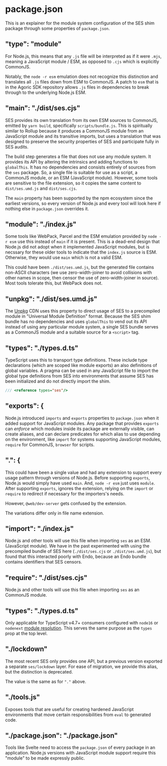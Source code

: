 # package.json

This is an explainer for the module system configuration of the SES shim
package through some properties of `package.json`.

## "type": "module"

For Node.js, this means that any `.js` file will be interpreted as if it were
`.mjs`, meaning a JavaScript module / ESM, as opposed to `.cjs` which is
explicitly CommonJS.

Notably, the `node -r esm` emulation does not recognize this distinction
and translates all `.js` files down from ESM to CommonJS.
A patch to `esm` that is in the Agoric SDK repository allows `.js`
files in dependencies to break through to the underlying Node.js ESM.

## "main": "./dist/ses.cjs"

SES provides its own translation from its own ESM sources to CommonJS, emitted
by `yarn build`, specifically `scripts/bundle.js`.
This is spiritually similar to Rollup because it produces a CommonJS module
from an JavaScript module and its transitive imports, but uses a translation
that was designed to preserve the security properties of SES and participate
fully in SES audits.

The build step generates a file that does not use any module system.
It provides its API by altering the intrinsics and adding functions to
`globalThis`. It has no dependencies and consists entirely of sources from the
`ses` package. So, a single file is suitable for use as a script, a CommonJS
module, or an ESM (JavaScript module). However, some tools are sensitive
to the file extension, so it copies the same content to `dist/ses.umd.js` and
`dist/ses.cjs`.

The `main` property has been supported by the npm ecosystem since the
earliest versions, so every version of Node.js and every tool will look
here if nothing else in `package.json` overrides it.

## "module": "./index.js"

Some tools like WebPack, Parcel and the ESM emulation provided by `node -r esm`
use this instead of `main` if it is present.
This is a dead-end design that Node.js did not adopt when it implemented
JavaScript modules, but is necssary for these older tools to
indicate that the `index.js` source is ESM.
Otherwise, they would use `main` which is not a valid ESM.

This could have been `./dist/ses.umd.js`, but the generated file contains
non-ASCII characters (we use zero-width-joiner to avoid collisions with other
names in scope, then censor the use of zero-width-joiner in source).
Most tools tolerate this, but WebPack does not.

## "unpkg": "./dist/ses.umd.js"

The [Unpkg][] CDN uses this property to direct usage of SES to a precompiled
module in "Universal Module Definition" format.
Because the SES shim bundle has no dependencies and uses `globalThis` to
vend out its API instead of using any particular module system,
a single SES bundle serves as a CommonJS module and a suitable source for
a `<script>` tag.

[Unpkg]: https://unpkg.com/

## "types": "./types.d.ts"

TypeScript uses this to transport type definitions.
These include type declarations (which are scoped like module exports)
an also definitions of global variables.
A pragma can be used in any JavaScript file to import the global type
definitions from SES into environments that assume SES has been initialized and
do not directly import the shim.

```js
/// <reference types="ses"/>
```

## "exports": {

Node.js introduced `imports` and `exports` properties to `package.json`
when it added support for JavaScript modules.
Any package that provides `exports` can *enforce* which modules inside its
package are externally visible, can create aliases, and can declare predicates
for which alias to use depending on the environment, like `import` for systems
supporting JavaScript modules, `require` for CommonJS, `browser` for scripts.

## ".": {

This could have been a single value and had any extension to support every
usage pattern through versions of Node.js. Before supporting `exports`, Node.js
would simply have used `main`. And, `node -r esm` just uses `module`.  After
supporting `exports`, ignores the extension, relying on the `import` or
`require` to redirect if necessary for the importers's needs.

However, `@web/dev-server` gets confused by the extension.

The variations differ only in file name extension.

## "import": "./index.js"

Node.js and other tools will use this file when importing `ses` as an ESM.
(JavaScript module).
We have in the past experimented with using the precompiled bundle of SES here
(`./dist/ses.cjs` or `./dist/ses.umd.js`), but found that this interacted
poorly with Endo, because an Endo bundle contains identifiers that SES censors.

## "require": "./dist/ses.cjs"

Node.js and other tools will use this file when importing `ses` as an CommonJS module.

## "types": "./types.d.ts"

Only applicable for TypeScript v4.7+ consumers configured with `node16` or
`nodenext` [module resolution][]. This serves the same purpose as the `types`
prop at the top level.

## "./lockdown"

The most recent SES only provides one API, but a previous version
exported a separate `ses/lockdown` layer.
For ease of migration, we provide this alias, but the distinction
is deprecated.

The value is the same as for `"."` above.

## "./tools.js"

Exposes tools that are useful for creating hardened JavaScript environments that move certain responsibilities from `eval` to generated code.

## "./package.json": "./package.json"

Tools like Svelte need to access the `package.json` of every package in an
application.
Node.js versions with JavaScript module support require this "module" to be
made expressly public.

[module resolution]: https://www.typescriptlang.org/docs/handbook/modules/theory.html#module-resolution
